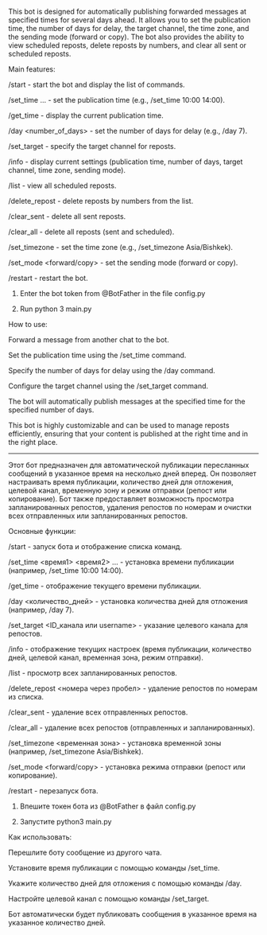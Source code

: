 This bot is designed for automatically publishing forwarded messages at specified times for several days ahead. It allows you to set the publication time, the number of days for delay, the target channel, the time zone, and the sending mode (forward or copy). The bot also provides the ability to view scheduled reposts, delete reposts by numbers, and clear all sent or scheduled reposts.

Main features:

/start - start the bot and display the list of commands.

/set_time <time1> <time2> ... - set the publication time (e.g., /set_time 10:00 14:00).

/get_time - display the current publication time.

/day <number_of_days> - set the number of days for delay (e.g., /day 7).

/set_target <channel ID or username> - specify the target channel for reposts.

/info - display current settings (publication time, number of days, target channel, time zone, sending mode).

/list - view all scheduled reposts.

/delete_repost <numbers separated by spaces> - delete reposts by numbers from the list.

/clear_sent - delete all sent reposts.

/clear_all - delete all reposts (sent and scheduled).

/set_timezone <timezone> - set the time zone (e.g., /set_timezone Asia/Bishkek).

/set_mode <forward/copy> - set the sending mode (forward or copy).

/restart - restart the bot.

1) Enter the bot token from @BotFather in the file config.py

2) Run python 3 main.py

How to use:

Forward a message from another chat to the bot.

Set the publication time using the /set_time command.

Specify the number of days for delay using the /day command.

Configure the target channel using the /set_target command.

The bot will automatically publish messages at the specified time for the specified number of days.

This bot is highly customizable and can be used to manage reposts efficiently, ensuring that your content is published at the right time and in the right place.

---------------------------------------------------------------------------------------------------------------------------------------------------------------------------

Этот бот предназначен для автоматической публикации пересланных сообщений в указанное время на несколько дней вперед. Он позволяет настраивать время публикации, количество дней для отложения, целевой канал, временную зону и режим отправки (репост или копирование). Бот также предоставляет возможность просмотра запланированных репостов, удаления репостов по номерам и очистки всех отправленных или запланированных репостов.

Основные функции:

/start - запуск бота и отображение списка команд.

/set_time <время1> <время2> ... - установка времени публикации (например, /set_time 10:00 14:00).

/get_time - отображение текущего времени публикации.

/day <количество_дней> - установка количества дней для отложения (например, /day 7).

/set_target <ID_канала или username> - указание целевого канала для репостов.

/info - отображение текущих настроек (время публикации, количество дней, целевой канал, временная зона, режим отправки).

/list - просмотр всех запланированных репостов.

/delete_repost <номера через пробел> - удаление репостов по номерам из списка.

/clear_sent - удаление всех отправленных репостов.

/clear_all - удаление всех репостов (отправленных и запланированных).

/set_timezone <временная зона> - установка временной зоны (например, /set_timezone Asia/Bishkek).

/set_mode <forward/copy> - установка режима отправки (репост или копирование).

/restart - перезапуск бота.

1) Впешите токен бота из @BotFather в файл config.py

2) Запустите python3 main.py

Как использовать:

Перешлите боту сообщение из другого чата.

Установите время публикации с помощью команды /set_time.

Укажите количество дней для отложения с помощью команды /day.

Настройте целевой канал с помощью команды /set_target.

Бот автоматически будет публиковать сообщения в указанное время на указанное количество дней.
